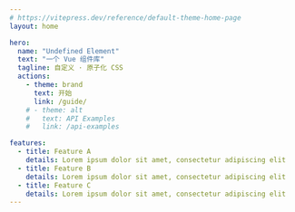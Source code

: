 ```yaml
---
# https://vitepress.dev/reference/default-theme-home-page
layout: home

hero:
  name: "Undefined Element"
  text: "一个 Vue 组件库"
  tagline: 自定义 · 原子化 CSS
  actions:
    - theme: brand
      text: 开始
      link: /guide/
    # - theme: alt
    #   text: API Examples
    #   link: /api-examples

features:
  - title: Feature A
    details: Lorem ipsum dolor sit amet, consectetur adipiscing elit
  - title: Feature B
    details: Lorem ipsum dolor sit amet, consectetur adipiscing elit
  - title: Feature C
    details: Lorem ipsum dolor sit amet, consectetur adipiscing elit
---
```


